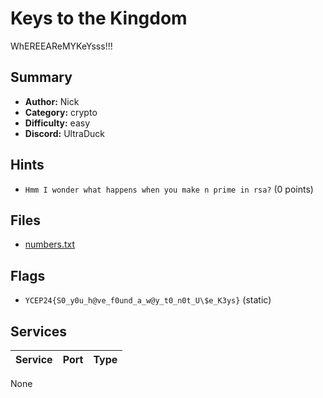 # Keys to the Kingdom
WhEREEAReMYKeYsss!!!


## Summary
- **Author:** Nick
- **Category:** crypto
- **Difficulty:** easy
- **Discord:** UltraDuck

## Hints
- `Hmm I wonder what happens when you make n prime in rsa?` (0 points)

## Files
- [numbers.txt](dist\numbers.txt)

## Flags
- `YCEP24{S0_y0u_h@ve_f0und_a_w@y_t0_n0t_U\$e_K3ys}` (static)

## Services
| Service | Port | Type |
| ------- | ---- | ---- |
None
